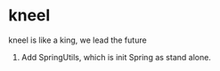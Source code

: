 # kneel
kneel is like a king, we lead the future

1. Add SpringUtils, which is init Spring as stand alone.
